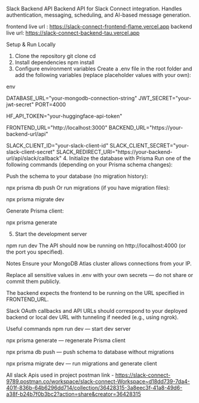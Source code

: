 Slack Backend API
Backend API for Slack Connect integration. Handles authentication, messaging, scheduling, and AI-based message generation.

   frontend live url : https://slack-connect-frontend-flame.vercel.app
   backend live url: https://slack-connect-backend-tau.vercel.app

Setup & Run Locally
1. Clone the repository
git clone <your-repo-url>
cd <your-repo-folder>
2. Install dependencies
npm install
3. Configure environment variables
Create a .env file in the root folder and add the following variables (replace placeholder values with your own):

env

DATABASE_URL="your-mongodb-connection-string"
JWT_SECRET="your-jwt-secret"
PORT=4000

HF_API_TOKEN="your-huggingface-api-token"

FRONTEND_URL="http://localhost:3000"
BACKEND_URL="https://your-backend-url/api"

SLACK_CLIENT_ID="your-slack-client-id"
SLACK_CLIENT_SECRET="your-slack-client-secret"
SLACK_REDIRECT_URI="https://your-backend-url/api/slack/callback"
4. Initialize the database with Prisma
Run one of the following commands (depending on your Prisma schema changes):

Push the schema to your database (no migration history):

npx prisma db push
Or run migrations (if you have migration files):

npx prisma migrate dev

Generate Prisma client:

npx prisma generate

5. Start the development server

npm run dev
The API should now be running on http://localhost:4000 (or the port you specified).

Notes
Ensure your MongoDB Atlas cluster allows connections from your IP.

Replace all sensitive values in .env with your own secrets — do not share or commit them publicly.

The backend expects the frontend to be running on the URL specified in FRONTEND_URL.

Slack OAuth callbacks and API URLs should correspond to your deployed backend or local dev URL with tunneling if needed (e.g., using ngrok).

Useful commands
npm run dev — start dev server

npx prisma generate — regenerate Prisma client

npx prisma db push — push schema to database without migrations

npx prisma migrate dev — run migrations and generate client

All slack Apis used in project postman link - https://slack-connect-9789.postman.co/workspace/slack-connect-Workspace~d18dd739-7da4-401f-836b-64b6296dd714/collection/36428315-3a8eec3f-41a8-49d6-a38f-b24b7f0b3bc2?action=share&creator=36428315
